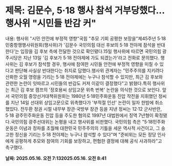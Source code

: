 # **제목: 김문수, 5·18 행사 참석 거부당했다... 행사위 "시민들 반감 커"**

  내용: 행사위 "시민 안전에 부정적 영향"국힘 "추모 기회 공평한 보장을"제45주년 5·18 민중항쟁행사위원회(행사위)가 '김문수 국민의힘 대선 후보의 5·18 전야제 참석을 반대한다'는 입장을 김 후보 측에 전달한 것으로 확인됐다.15일 행사위에 따르면 국민의힘 광주시당은 지난 13일 '김 후보가 5·18 전야제에 가도 되겠는가'라고 전화로 문의했다. 행사위는 김 후보가 참석할 경우, 행사에 참여한 시민들 안전에 부정적 영향을 미칠 수 있다고 판단해 사실상 반대한다는 취지로 답했다.행사위 관계자는 "민주주의를 지키려다 산화한 오월 영령을 기리는 5·18 전야제에는 누구나 참석할 수 있지만, 최근 김 후보와 관련한 논란이 잇따르고 시민들의 반감도 커져 이같이 결정했다"고 밝혔다.특히 행사위는 최근 김 후보 캠프의 '정호용씨 상임고문 위촉 번복' 논란을 의식한 것으로 보인다. 앞서 국민의힘 중앙선거대책위원회는 1980년 5·18민주화운동 진압 작전을 지휘했던 정씨를 지난 14일 선대위 상임고문으로 위촉했다가 '부적절 인선' 논란이 일자 한밤에 취소했있다. 전두환 정권 시절 내무부 장관·국방부 장관 등을 지낸 정씨는 12·12 군사반란, 5·18 광주민주화운동 진압 등을 주도한 혐의로 1997년 대법원에서 징역 7년형이 확정됐다.국민의힘 광주선대위는 논평을 내고 행사위를 비판했다. 국민의힘 측은 "5·18민주화운동은 이념과 정파를 초월해 대한민국 민주주의의 기틀을 세운 역사적 사건이고, 그 숭고한 정신을 기리는 5·18 전야제는 누구나 참석할 수 있다"며 "준비위는 모든 정당 인사에게 공평하게 추모와 참여의 기회를 보장하고, 편협한 결정에 대해 공식 사과하라"고 촉구했다.

  **날짜: 2025.05.16. 오전 7:132025.05.16. 오전 8:41**